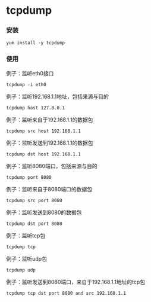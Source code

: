 # tcpdump

### 安装

```text
yum install -y tcpdump
```

### 使用

例子：监听eth0接口

```text
tcpdump -i eth0
```

例子：监听192.168.1.1地址，包括来源与目的

```text
tcpdump host 127.0.0.1
```

例子：监听来自于192.168.1.1的数据包

```text
tcpdump src host 192.168.1.1
```

例子：监听发送到192.168.1.1的数据包

```text
tcpdump dst host 192.168.1.1
```

例子：监听8080端口，包括来源与目的

```text
tcpdump port 8080
```

例子：监听来自于8080端口的数据包

```text
tcpdump src port 8080
```

例子：监听发送到8080的数据包

```text
tcpdump dst port 8080
```

例子：监听tcp包

```text
tcpdump tcp
```

例子：监听udp包

```text
tcpdump udp
```

例子：监听发送到8080端口，来自于192.168.1.1地址的tcp包

```text
tcpdump tcp dst port 8080 and src 192.168.1.1
```

